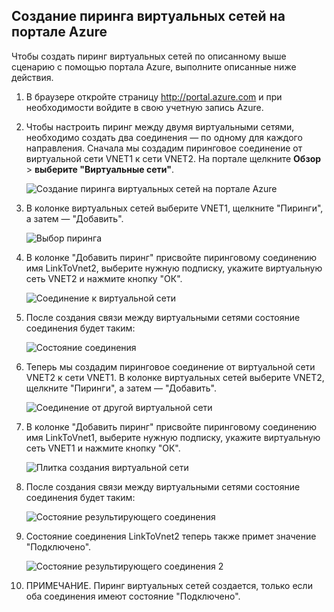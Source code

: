 ## Создание пиринга виртуальных сетей на портале Azure

Чтобы создать пиринг виртуальных сетей по описанному выше сценарию с помощью портала Azure, выполните описанные ниже действия.

1. В браузере откройте страницу http://portal.azure.com и при необходимости войдите в свою учетную запись Azure.
2. Чтобы настроить пиринг между двумя виртуальными сетями, необходимо создать два соединения — по одному для каждого направления. Сначала мы создадим пиринговое соединение от виртуальной сети VNET1 к сети VNET2. На портале щелкните **Обзор** > **выберите "Виртуальные сети"**.

	![Создание пиринга виртуальных сетей на портале Azure](./media/virtual-networks-create-vnetpeering-arm-pportal-include/figure01.png)

3. В колонке виртуальных сетей выберите VNET1, щелкните "Пиринги", а затем — "Добавить".

	![Выбор пиринга](./media/virtual-networks-create-vnetpeering-arm-pportal-include/figure02.png)

4. В колонке "Добавить пиринг" присвойте пиринговому соединению имя LinkToVnet2, выберите нужную подписку, укажите виртуальную сеть VNET2 и нажмите кнопку "ОК".

	![Соединение к виртуальной сети](./media/virtual-networks-create-vnetpeering-arm-pportal-include/figure03.png)

5. После создания связи между виртуальными сетями состояние соединения будет таким:

	![Состояние соединения](./media/virtual-networks-create-vnetpeering-arm-pportal-include/figure04.png)

6. Теперь мы создадим пиринговое соединение от виртуальной сети VNET2 к сети VNET1. В колонке виртуальных сетей выберите VNET2, щелкните "Пиринги", а затем — "Добавить".

	![Соединение от другой виртуальной сети](./media/virtual-networks-create-vnetpeering-arm-pportal-include/figure05.png)

7. В колонке "Добавить пиринг" присвойте пиринговому соединению имя LinkToVnet1, выберите нужную подписку, укажите виртуальную сеть VNET1 и нажмите кнопку "ОК".

	![Плитка создания виртуальной сети](./media/virtual-networks-create-vnetpeering-arm-pportal-include/figure06.png)

8. После создания связи между виртуальными сетями состояние соединения будет таким:

	![Состояние результирующего соединения](./media/virtual-networks-create-vnetpeering-arm-pportal-include/figure07.png)

9. Состояние соединения LinkToVnet2 теперь также примет значение "Подключено".

	![Состояние результирующего соединения 2](./media/virtual-networks-create-vnetpeering-arm-pportal-include/figure08.png)

10. ПРИМЕЧАНИЕ. Пиринг виртуальных сетей создается, только если оба соединения имеют состояние "Подключено".

<!---HONumber=AcomDC_0803_2016-->